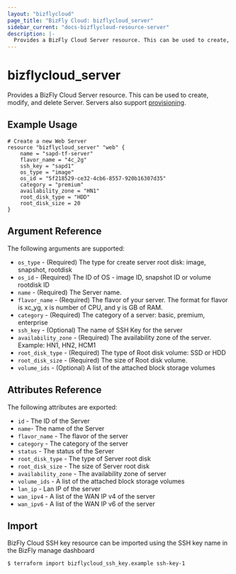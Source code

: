 ```yaml
---
layout: "bizflycloud"
page_title: "BizFly Cloud: bizflycloud_server"
sidebar_current: "docs-bizflycloud-resource-server"
description: |-
  Provides a BizFly Cloud Server resource. This can be used to create, modify, and delete Servers. Servers also support provisioning.
---
```


# bizflycloud\_server

Provides a BizFly Cloud Server resource. This can be used to create,
modify, and delete Server. Servers also support
[provisioning](/docs/provisioners/index.html).

## Example Usage

```hcl
# Create a new Web Server
resource "bizflycloud_server" "web" {
    name = "sapd-tf-server"
    flavor_name = "4c_2g"
    ssh_key = "sapd1"
    os_type = "image"
    os_id = "5f218529-ce32-4cb6-8557-920b16307d35"
    category = "premium"
    availability_zone = "HN1"
    root_disk_type = "HDD"
    root_disk_size = 20
}
```

## Argument Reference

The following arguments are supported:

* `os_type` - (Required) The type for create server root disk: image, snapshot, rootdisk
* `os_id` - (Required) The ID of OS - image ID, snapshot ID or volume rootdisk ID 
* `name` - (Required) The Server name.
* `flavor_name` - (Required) The flavor of your server. The format for flavor is xc_yg, x is number of CPU, and y is GB of RAM. 
* `category` - (Required) The category of a server: basic, premium, enterprise
* `ssh_key` - (Optional) The name of SSH Key for the server
* `availability_zone` - (Required) The availability zone of the server. Example: HN1, HN2, HCM1
* `root_disk_type` - (Required) The type of Root disk volume: SSD or HDD
* `root_disk_size` - (Required) The size of Root disk volume.
* `volume_ids` - (Optional) A list of the attached block storage volumes

## Attributes Reference

The following attributes are exported:

* `id` - The ID of the Server
* `name`- The name of the Server
* `flavor_name` - The flavor of the server
* `category` - The category of the server
* `status` - The status of the Server
* `root_disk_type` - The type of Server root disk
* `root_disk_size` - The size of Server root disk
* `availability_zone` - The availability zone of server
* `volume_ids` - A list of the attached block storage volumes
* `lan_ip` - Lan IP of the server
* `wan_ipv4` - A list of the WAN IP v4 of the server
* `wan_ipv6` - A list of the WAN IP v6 of the server

## Import

BizFly Cloud SSH key resource can be imported using the SSH key name in the BizFly manage dashboard

```
$ terraform import bizflycloud_ssh_key.example ssh-key-1
```